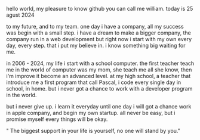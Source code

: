 hello world, my pleasure to know github you can call me william.
today is 25 agust 2024

to my future, and to my team. one day i have a company, all my success was begin with a small step.
i have a dream to make a bigger company, the company run in a web development but right now i start with my own every day, every step. that i put my believe in. i know something big waiting for me.

in 2006 - 2024, my life i start with a school computer.
the first teacher teach me in the world of computer was my mom, she teach me all she know, then i'm improve it become an advanced level. at my high school, 
a teacher that introduce me a first program that call Pascal, i code every single day in school, in home. but i never got a chance to work with a developer program in the world.

but i never give up. i learn it everyday until one day i will got a chance work in apple company, and begin my own startup.
all never be easy, but i promise myself every things will be okay.

" The biggest support in your life is yourself, no one will stand by you."



